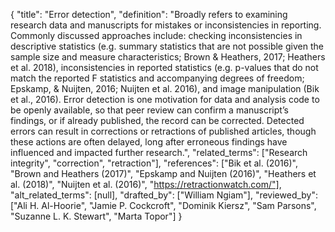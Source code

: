 {
    "title": "Error detection",
    "definition": "Broadly refers to examining research data and manuscripts for mistakes or inconsistencies in reporting. Commonly discussed approaches include: checking inconsistencies in descriptive statistics (e.g. summary statistics that are not possible given the sample size and measure characteristics; Brown & Heathers, 2017; Heathers et al. 2018), inconsistencies in reported statistics (e.g. p-values that do not match the reported F statistics and accompanying degrees of freedom; Epskamp, & Nuijten, 2016; Nuijten et al. 2016), and image manipulation (Bik et al., 2016). Error detection is one motivation for data and analysis code to be openly available, so that peer review can confirm a manuscript’s findings, or if already published, the record can be corrected. Detected errors can result in corrections or retractions of published articles, though these actions are often delayed, long after erroneous findings have influenced and impacted further research.",
    "related_terms": ["Research integrity", "correction", "retraction"],
    "references": ["Bik et al. (2016)", "Brown and Heathers (2017)", "Epskamp and Nuijten (2016)", "Heathers et al. (2018)", "Nuijten et al. (2016)", "https://retractionwatch.com/"],
    "alt_related_terms": [null],
    "drafted_by": ["William Ngiam"],
    "reviewed_by": ["Ali H. Al-Hoorie", "Jamie P. Cockcroft", "Dominik Kiersz", "Sam Parsons", "Suzanne L. K. Stewart", "Marta Topor"]
  }
